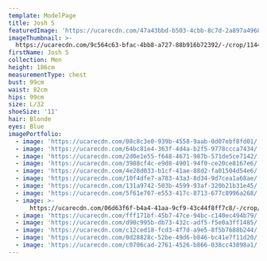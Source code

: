 ```yaml
---
template: ModelPage
title: Josh S
featuredImage: 'https://ucarecdn.com/47a43bbd-b503-4cbb-8c7d-2a897a49684d/'
imageThumbnail: >-
  https://ucarecdn.com/9c564c63-bfac-4bb8-a727-88b916b72392/-/crop/1144x1632/1054,0/-/preview/
firstName: Josh S
collection: Men
height: 186cm
measurementType: chest
bust: 99cm
waist: 82cm
hips: 99cm
size: L/32
shoeSize: '11'
hair: Blonde
eyes: Blue
imagePortfolio:
  - image: 'https://ucarecdn.com/08c8c3e0-939b-4558-9aab-0d07ebf8fd01/'
  - image: 'https://ucarecdn.com/64bc81e4-363f-4d4a-b2f5-9778ccca7434/'
  - image: 'https://ucarecdn.com/2d0e1e55-f648-4671-987b-571de5ce7142/'
  - image: 'https://ucarecdn.com/3988cf4c-e9d8-4901-94f0-ce20ce8167e6/'
  - image: 'https://ucarecdn.com/4e28d033-b1cf-41ae-88d2-fa01504d54e6/'
  - image: 'https://ucarecdn.com/10f4dfe7-a783-43a3-8d34-9d7cea1a68ae/'
  - image: 'https://ucarecdn.com/131a9742-503b-4599-93af-320b21b31e45/'
  - image: 'https://ucarecdn.com/5f61e707-e553-417c-8713-677c8996a268/'
  - image: >-
      https://ucarecdn.com/06d63f6f-b4a4-41aa-9cf9-43c44f8ff7c8/-/crop/775x1061/0,0/-/preview/
  - image: 'https://ucarecdn.com/fff171bf-45b7-47ce-94bc-c140ec494b79/'
  - image: 'https://ucarecdn.com/d90c995b-db73-432c-adf5-f5e0a3ff1485/'
  - image: 'https://ucarecdn.com/c12ced18-fcd3-4f7d-a9e5-8f5b7688b244/'
  - image: 'https://ucarecdn.com/0d28828c-52be-49d6-b846-bc41e7f11d20/'
  - image: 'https://ucarecdn.com/c0706cad-2761-4526-b866-038cc43898a1/'
---
```


